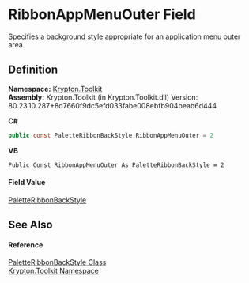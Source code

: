 # RibbonAppMenuOuter Field


Specifies a background style appropriate for an application menu outer area.



## Definition
**Namespace:** <a href="79d2eac2-21f4-54ff-7552-b20c33c30600.md">Krypton.Toolkit</a>  
**Assembly:** Krypton.Toolkit (in Krypton.Toolkit.dll) Version: 80.23.10.287+8d7660f9dc5efd033fabe008ebfb904beab6d444

**C#**
``` C#
public const PaletteRibbonBackStyle RibbonAppMenuOuter = 2
```
**VB**
``` VB
Public Const RibbonAppMenuOuter As PaletteRibbonBackStyle = 2
```



#### Field Value
<a href="d5452c18-02bd-0545-6976-287e4df5184f.md">PaletteRibbonBackStyle</a>

## See Also


#### Reference
<a href="d5452c18-02bd-0545-6976-287e4df5184f.md">PaletteRibbonBackStyle Class</a>  
<a href="79d2eac2-21f4-54ff-7552-b20c33c30600.md">Krypton.Toolkit Namespace</a>  
